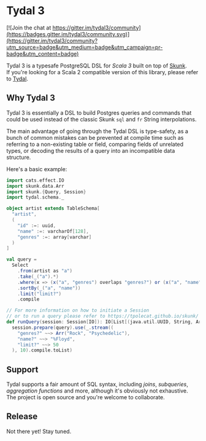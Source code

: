 # Tydal 3

[![Join the chat at https://gitter.im/tydal3/community](https://badges.gitter.im/tydal3/community.svg)](https://gitter.im/tydal3/community?utm_source=badge&utm_medium=badge&utm_campaign=pr-badge&utm_content=badge)

Tydal 3 is a typesafe PostgreSQL DSL for *Scala 3* built on top of [Skunk](https://github.com/tpolecat/skunk).  
If you're looking for a Scala 2 compatible version of this library, please refer to [Tydal](https://github.com/epifab/tydal).


## Why Tydal 3

Tydal 3 is essentially a DSL to build Postgres queries and commands
that could be used instead of the classic Skunk `sql` and `fr` String interpolations.

The main advantage of going through the Tydal DSL is type-safety,
as a bunch of common mistakes can be prevented at compile time such as 
referring to a non-existing table or field,
comparing fields of unrelated types,
or decoding the results of a query into an incompatible data structure.

Here's a basic example:
```scala
import cats.effect.IO
import skunk.data.Arr
import skunk.{Query, Session}
import tydal.schema._

object artist extends TableSchema[
  "artist",
  (
    "id" :=: uuid,
    "name" :=: varcharOf[128],
    "genres" :=: array[varchar]
  )
]

val query =
  Select
    .from(artist as "a")
    .take(_("a").*)
    .where(x => (x("a", "genres") overlaps "genres?") or (x("a", "name") like "name?"))
    .sortBy(_("a", "name"))
    .limit("limit?")
    .compile

// For more information on how to initiate a Session
// or to run a query please refer to https://tpolecat.github.io/skunk/
def runQuery(session: Session[IO]): IO[List[(java.util.UUID, String, Arr[String])]] =
  session.prepare(query).use(_.stream((
    "genres?" ~~> Arr("Rock", "Psychedelic"),
    "name?" ~~> "%Floyd",
    "limit?" ~~> 50
  ), 10).compile.toList)
```

## Support

Tydal supports a fair amount of SQL syntax, including *joins*, *subqueries*, *aggregation functions* and more,
although it's obviously not exhaustive.  
The project is open source and you're welcome to collaborate.


## Release

Not there yet! Stay tuned.
